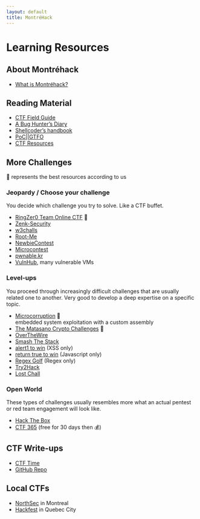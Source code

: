 ```yaml
---
layout: default
title: MontréHack
---
```


# Learning Resources

## About Montréhack

* [What is Montréhack?](/intro.html)

## Reading Material

* [CTF Field Guide](https://trailofbits.github.io/ctf/)
* [A Bug Hunter’s Diary](http://www.nostarch.com/bughunter)
* [Shellcoder’s handbook](http://ca.wiley.com/WileyCDA/WileyTitle/productCd-047008023X.html)
* [PoC\|\|GTFO](https://www.alchemistowl.org/pocorgtfo/)
* [CTF Resources](https://github.com/ctfs/resources)

## More Challenges

:star2: represents the best resources according to us

### Jeopardy / Choose your challenge

You decide which challenge you try to solve.
Like a CTF buffet.

* [RingZer0 Team Online CTF](http://ringzer0team.com/) :star2:
* [Zenk-Security](http://www.zenk-security.com/)
* [w3challs](http://w3challs.com/)
* [Root-Me](http://www.root-me.org/)
* [NewbieContest](http://www.newbiecontest.org/)
* [Microcontest](http://www.microcontest.com/)
* [pwnable.kr](http://pwnable.kr/)
* [VulnHub](https://www.vulnhub.com/), many vulnerable VMs

### Level-ups

You proceed through increasingly difficult challenges that are usually related one to another.
Very good to develop a deep expertise on a specific topic.

* [Microcorruption](https://microcorruption.com/) :star2: <br/> embedded system exploitation with a custom assembly
* [The Matasano Crypto Challenges](http://cryptopals.com/) :star2:
* [OverTheWire](http://overthewire.org/wargames/)
* [Smash The Stack](http://smashthestack.org/)
* [alert1 to win](https://alf.nu/alert1) (XSS only)
* [return true to win](https://alf.nu/ReturnTrue) (Javascript only)
* [Regex Golf](https://alf.nu/RegexGolf) (Regex only)
* [Try2Hack](http://www.try2hack.nl/)
* [Lost Chall](http://lost-chall.org/)

### Open World

These types of challenges usually resembles more what an actual pentest or red team engagement will look like.

* [Hack The Box](https://www.hackthebox.eu/en)
* [CTF 365](https://ctf365.com/) (free for 30 days then :moneybag:)


## CTF Write-ups

* [CTF Time](https://ctftime.org/writeups)
* [GitHub Repo](https://github.com/ctfs/write-ups)

## Local CTFs

* [NorthSec](https://nsec.io/) in Montreal
* [Hackfest](https://hackfest.ca) in Quebec City
